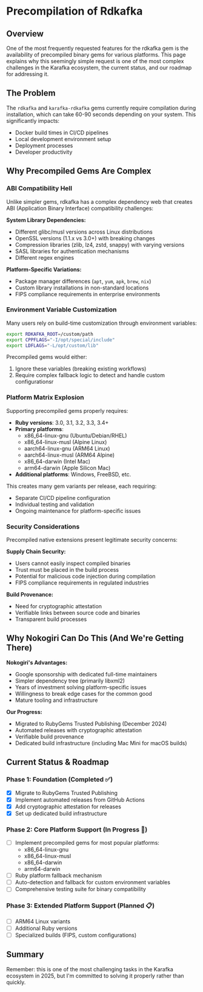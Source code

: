 # Precompilation of Rdkafka

## Overview

One of the most frequently requested features for the rdkafka gem is the availability of precompiled binary gems for various platforms. This page explains why this seemingly simple request is one of the most complex challenges in the Karafka ecosystem, the current status, and our roadmap for addressing it.

## The Problem

The `rdkafka` and `karafka-rdkafka` gems currently require compilation during installation, which can take 60-90 seconds depending on your system. This significantly impacts:

- Docker build times in CI/CD pipelines
- Local development environment setup
- Deployment processes
- Developer productivity

## Why Precompiled Gems Are Complex

### ABI Compatibility Hell

Unlike simpler gems, rdkafka has a complex dependency web that creates ABI (Application Binary Interface) compatibility challenges:

**System Library Dependencies:**
- Different glibc/musl versions across Linux distributions
- OpenSSL versions (1.1.x vs 3.0+) with breaking changes
- Compression libraries (zlib, lz4, zstd, snappy) with varying versions
- SASL libraries for authentication mechanisms
- Different regex engines

**Platform-Specific Variations:**
- Package manager differences (`apt`, `yum`, `apk`, `brew`, `nix`)
- Custom library installations in non-standard locations
- FIPS compliance requirements in enterprise environments

### Environment Variable Customization

Many users rely on build-time customization through environment variables:

```bash
export RDKAFKA_ROOT=/custom/path
export CPPFLAGS="-I/opt/special/include"
export LDFLAGS="-L/opt/custom/lib"
```

Precompiled gems would either:
1. Ignore these variables (breaking existing workflows)
2. Require complex fallback logic to detect and handle custom configurationsr

### Platform Matrix Explosion

Supporting precompiled gems properly requires:

- **Ruby versions**: 3.0, 3.1, 3.2, 3.3, 3.4+ 
- **Primary platforms**: 
  - x86_64-linux-gnu (Ubuntu/Debian/RHEL)
  - x86_64-linux-musl (Alpine Linux)
  - aarch64-linux-gnu (ARM64 Linux)
  - aarch64-linux-musl (ARM64 Alpine)
  - x86_64-darwin (Intel Mac)
  - arm64-darwin (Apple Silicon Mac)
- **Additional platforms**: Windows, FreeBSD, etc.

This creates many gem variants per release, each requiring:
- Separate CI/CD pipeline configuration
- Individual testing and validation
- Ongoing maintenance for platform-specific issues

### Security Considerations

Precompiled native extensions present legitimate security concerns:

**Supply Chain Security:**
- Users cannot easily inspect compiled binaries
- Trust must be placed in the build process
- Potential for malicious code injection during compilation
- FIPS compliance requirements in regulated industries

**Build Provenance:**
- Need for cryptographic attestation
- Verifiable links between source code and binaries
- Transparent build processes

## Why Nokogiri Can Do This (And We're Getting There)

**Nokogiri's Advantages:**
- Google sponsorship with dedicated full-time maintainers
- Simpler dependency tree (primarily libxml2)
- Years of investment solving platform-specific issues
- Willingness to break edge cases for the common good
- Mature tooling and infrastructure

**Our Progress:**
- Migrated to RubyGems Trusted Publishing (December 2024)
- Automated releases with cryptographic attestation
- Verifiable build provenance
- Dedicated build infrastructure (including Mac Mini for macOS builds)

## Current Status & Roadmap

### Phase 1: Foundation (Completed ✅)
- [x] Migrate to RubyGems Trusted Publishing
- [x] Implement automated releases from GitHub Actions
- [x] Add cryptographic attestation for releases
- [x] Set up dedicated build infrastructure

### Phase 2: Core Platform Support (In Progress 🔄)
- [ ] Implement precompiled gems for most popular platforms:
  - x86_64-linux-gnu
  - x86_64-linux-musl
  - x86_64-darwin
  - arm64-darwin
- [ ] Ruby platform fallback mechanism
- [ ] Auto-detection and fallback for custom environment variables
- [ ] Comprehensive testing suite for binary compatibility

### Phase 3: Extended Platform Support (Planned 📋)
- [ ] ARM64 Linux variants
- [ ] Additional Ruby versions
- [ ] Specialized builds (FIPS, custom configurations)

## Summary

Remember: this is one of the most challenging tasks in the Karafka ecosystem in 2025, but I'm committed to solving it properly rather than quickly.
